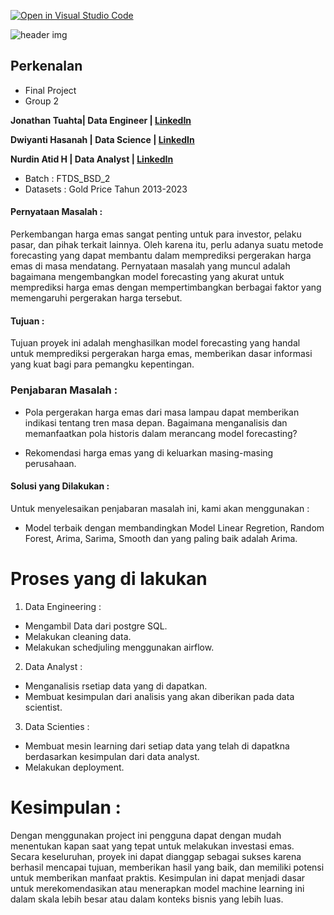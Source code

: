 [![Open in Visual Studio Code](https://classroom.github.com/assets/open-in-vscode-718a45dd9cf7e7f842a935f5ebbe5719a5e09af4491e668f4dbf3b35d5cca122.svg)](https://classroom.github.com/online_ide?assignment_repo_id=13151067&assignment_repo_type=AssignmentRepo)

![header img](/image/image1.png)

## Perkenalan

- Final Project 
- Group 2 

**Jonathan Tuahta| Data Engineer  | [LinkedIn](https://www.linkedin.com/in/jonathan-tuahta-b27401258/)** 

**Dwiyanti Hasanah | Data Science | [LinkedIn](https://www.linkedin.com/in/dwianti-hasanah-2532491b7/)**

**Nurdin Atid H | Data Analyst | [LinkedIn](https://www.linkedin.com/in/nurdinatid/)**

- Batch       : FTDS_BSD_2
- Datasets    : Gold Price Tahun 2013-2023

#### Pernyataan Masalah :
Perkembangan harga emas sangat penting untuk para investor, pelaku pasar, dan pihak terkait lainnya. Oleh karena itu, perlu adanya suatu metode forecasting yang dapat membantu dalam memprediksi pergerakan harga emas di masa mendatang. Pernyataan masalah yang muncul adalah bagaimana mengembangkan model forecasting yang akurat untuk memprediksi harga emas dengan mempertimbangkan berbagai faktor yang memengaruhi pergerakan harga tersebut.

#### Tujuan : 
 
Tujuan proyek ini adalah menghasilkan model forecasting yang handal untuk memprediksi pergerakan harga emas, memberikan dasar informasi yang kuat bagi para pemangku kepentingan.

### Penjabaran Masalah : 
- Pola pergerakan harga emas dari masa lampau dapat memberikan indikasi tentang tren masa depan. Bagaimana menganalisis dan memanfaatkan pola historis dalam merancang model forecasting?

- Rekomendasi harga emas yang di keluarkan masing-masing perusahaan. 

#### Solusi yang Dilakukan :
Untuk menyelesaikan penjabaran masalah ini, kami akan menggunakan : 
- Model terbaik dengan membandingkan  Model Linear Regretion, Random Forest, Arima, Sarima, Smooth dan yang paling baik adalah Arima.

# Proses yang di lakukan 
1. Data Engineering : 
- Mengambil Data dari postgre SQL.
- Melakukan cleaning data.
- Melakukan schedjuling menggunakan airflow.
2. Data Analyst :
- Menganalisis rsetiap data yang di dapatkan.
- Membuat kesimpulan dari analisis yang akan diberikan pada data scientist.
3. Data Scienties :
- Membuat mesin learning dari setiap data yang telah di dapatkna berdasarkan kesimpulan dari data analyst.
- Melakukan deployment.

# Kesimpulan :
Dengan menggunakan project ini pengguna dapat dengan mudah menentukan kapan saat yang tepat untuk melakukan investasi emas. Secara keseluruhan, proyek ini dapat dianggap sebagai sukses karena berhasil mencapai tujuan, memberikan hasil yang baik, dan memiliki potensi untuk memberikan manfaat praktis. Kesimpulan ini dapat menjadi dasar untuk merekomendasikan atau menerapkan model machine learning ini dalam skala lebih besar atau dalam konteks bisnis yang lebih luas.